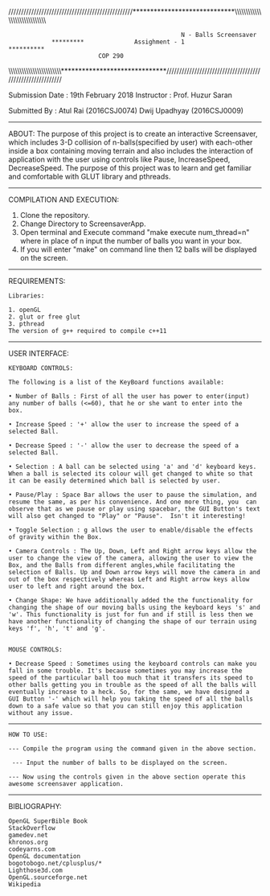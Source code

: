 /////////////////////////////////////////////////*****************************\\\\\\\\\\\\\\\\\\\\\\\\\\\\\\\\\\\\\\\\\\\\\\\\\\\\\\\\\\
                                  
                                                    N - Balls Screensaver
				*********              Assighment - 1               **********
							 COP 290 

\\\\\\\\\\\\\\\\\\\\\\\\\\\\\\\\\\\\\\\\\\\\\\\\******************************//////////////////////////////////////////////////////////

Submission  Date : 19th February 2018 
Instructor : Prof. Huzur Saran 

Submitted By : Atul Rai      (2016CSJ0074)
	       Dwij Upadhyay (2016CSJ0009)

****************************************************************************************************************************************
ABOUT:
The purpose of this project is to create an interactive Screensaver, which includes 3-D collision of n-balls(specified by user) with each-other inside a box containing moving terrain and also includes the interaction of application with the user using controls like Pause, IncreaseSpeed, DecreaseSpeed. The purpose of this project was to learn and get familiar and comfortable with GLUT library and pthreads.

****************************************************************************************************************************************


COMPILATION AND EXECUTION: 
1. Clone the repository.
2. Change Directory to ScreensaverApp.
3. Open terminal and Execute command "make execute num_thread=n" where in place of n input the number of balls you want in your box.
4. If you will enter "make" on command line then 12 balls will be displayed on the screen.

****************************************************************************************************************************************


REQUIREMENTS:

    Libraries: 
    
	1. openGL
	2. glut or free glut
	3. pthread
	The version of g++ required to compile c++11


****************************************************************************************************************************************

USER INTERFACE:
 
    KEYBOARD CONTROLS:

    The following is a list of the KeyBoard functions available:

	• Number of Balls : First of all the user has power to enter(input) any number of balls (<=60), that he or she want to enter into the  box. 
	
	• Increase Speed : '+' allow the user to increase the speed of a selected Ball.
	
	• Decrease Speed : '-' allow the user to decrease the speed of a selected Ball.
	
	• Selection : A ball can be selected using 'a' and 'd' keyboard keys. When a ball is selected its colour will get changed to white so that it can be easily determined which ball is selected by user. 
	
	• Pause/Play : Space Bar allows the user to pause the simulation, and resume the same, as per his convenience. And one more thing, you  can observe that as we pause or play using spacebar, the GUI Button's text will also get changed to "Play" or "Pause".  Isn't it interesting!
	
	• Toggle Selection : g allows the user to enable/disable the effects of gravity within the Box.
	
	• Camera Controls : The Up, Down, Left and Right arrow keys allow the user to change the view of the camera, allowing the user to view the Box, and the Balls from different angles,while facilitating the selection of Balls. Up and Down arrow keys will move the camera in and out of the box respectively whereas Left and Right arrow keys allow user to left and right around the box.
	
	• Change Shape: We have additionally added the the functionality for changing the shape of our moving balls using the keyboard keys 's' and 'w'. This functionality is just for fun and if still is less then we have another functionality of changing the shape of our terrain using keys 'f', 'h', 't' and 'g'.
	
	
	MOUSE CONTROLS:

	• Decrease Speed : Sometimes using the keyboard controls can make you fall in some trouble. It's because sometimes you may increase the speed of the particular ball too much that it transfers its speed to other balls getting you in trouble as the speed of all the balls will eventually increase to a heck. So, for the same, we have designed a GUI Button '-' which will help you taking the speed of all the balls down to a safe value so that you can still enjoy this application without any issue.


*****************************************************************************************************************************************


	HOW TO USE:

 	--- Compile the program using the command given in the above section.
 
	 --- Input the number of balls to be displayed on the screen. 
 
 	--- Now using the controls given in the above section operate this awesome screensaver application.

***************************************************************************************************************************************** 

BIBLIOGRAPHY:
	
	OpenGL SuperBible Book
	StackOverflow
 	gamedev.net
	khronos.org
	codeyarns.com
	OpenGL documentation 
	bogotobogo.net/cplusplus/*
	Lighthose3d.com
	OpenGL.sourceforge.net
	Wikipedia
